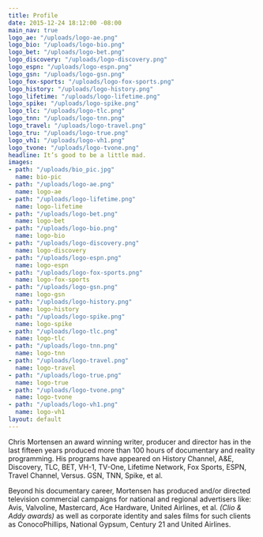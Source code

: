 ```yaml
---
title: Profile
date: 2015-12-24 18:12:00 -08:00
main_nav: true
logo_ae: "/uploads/logo-ae.png"
logo_bio: "/uploads/logo-bio.png"
logo_bet: "/uploads/logo-bet.png"
logo_discovery: "/uploads/logo-discovery.png"
logo_espn: "/uploads/logo-espn.png"
logo_gsn: "/uploads/logo-gsn.png"
logo_fox-sports: "/uploads/logo-fox-sports.png"
logo_history: "/uploads/logo-history.png"
logo_lifetime: "/uploads/logo-lifetime.png"
logo_spike: "/uploads/logo-spike.png"
logo_tlc: "/uploads/logo-tlc.png"
logo_tnn: "/uploads/logo-tnn.png"
logo_travel: "/uploads/logo-travel.png"
logo_tru: "/uploads/logo-true.png"
logo_vh1: "/uploads/logo-vh1.png"
logo_tvone: "/uploads/logo-tvone.png"
headline: It’s good to be a little mad.
images:
- path: "/uploads/bio_pic.jpg"
  name: bio-pic
- path: "/uploads/logo-ae.png"
  name: logo-ae
- path: "/uploads/logo-lifetime.png"
  name: logo-lifetime
- path: "/uploads/logo-bet.png"
  name: logo-bet
- path: "/uploads/logo-bio.png"
  name: logo-bio
- path: "/uploads/logo-discovery.png"
  name: logo-discovery
- path: "/uploads/logo-espn.png"
  name: logo-espn
- path: "/uploads/logo-fox-sports.png"
  name: logo-fox-sports
- path: "/uploads/logo-gsn.png"
  name: logo-gsn
- path: "/uploads/logo-history.png"
  name: logo-history
- path: "/uploads/logo-spike.png"
  name: logo-spike
- path: "/uploads/logo-tlc.png"
  name: logo-tlc
- path: "/uploads/logo-tnn.png"
  name: logo-tnn
- path: "/uploads/logo-travel.png"
  name: logo-travel
- path: "/uploads/logo-true.png"
  name: logo-true
- path: "/uploads/logo-tvone.png"
  name: logo-tvone
- path: "/uploads/logo-vh1.png"
  name: logo-vh1
layout: default
---
```


Chris Mortensen an award winning writer, producer and director has in the last fifteen years produced more than 100 hours of documentary and reality programming. His programs have appeared on History Channel, A&E, Discovery, TLC, BET, VH-1, TV-One, Lifetime Network, Fox Sports, ESPN, Travel Channel, Versus. GSN, TNN, Spike, et al.
 
Beyond his documentary career, Mortensen has produced and/or directed television commercial campaigns for national and regional advertisers like: Avis, Valvoline, Mastercard, Ace Hardware, United Airlines, et al. _(Clio & Addy awards)_ as well as corporate identity and sales films for such clients as ConocoPhillips, National Gypsum, Century 21 and United Airlines.
